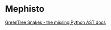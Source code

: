 # Mephisto



[GreenTree Snakes - the missing Python AST docs](https://greentreesnakes.readthedocs.io/en/latest/)
